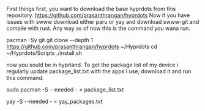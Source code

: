 First things first, you want to download the base hyprdots from this repository. https://github.com/prasanthrangan/hyprdots
Now if you have issues with swww download either paru or yay and download swww-git and compile with rust. Any way as of now this is the command you wana run. 

pacman -Sy git
git clone --depth 1 https://github.com/prasanthrangan/hyprdots ~/Hyprdots
cd ~/Hyprdots/Scripts
./install.sh


now you sould be in hyprland. To get the package list of my device i regularly update package_list.txt with the apps I use, download it and run this command. 

sudo pacman -S --needed - < package_list.txt

yay -S --needed - < yay_packages.txt
